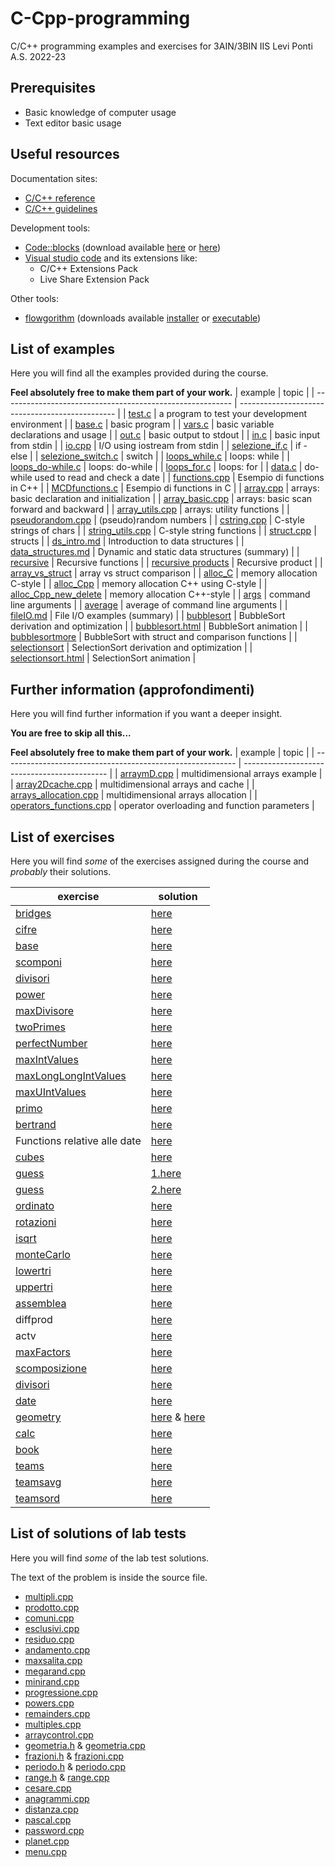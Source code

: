 # C-Cpp-programming
C/C++ programming examples and exercises for 3AIN/3BIN IIS Levi Ponti A.S. 2022-23
## Prerequisites
* Basic knowledge of computer usage
* Text editor basic usage
## Useful resources
Documentation sites:
* [C/C++ reference](https://en.cppreference.com/w/)
* [C/C++ guidelines](https://isocpp.github.io/CppCoreGuidelines/CppCoreGuidelines)

Development tools:
* [Code::blocks](https://www.codeblocks.org/) (download available [here](https://www.fosshub.com/Code-Blocks.html?dwl=codeblocks-20.03mingw-nosetup.exe) or [here](http://sourceforge.net/projects/codeblocks/files/Binaries/20.03/Windows/codeblocks-20.03mingw-setup.exe))
* [Visual studio code](https://code.visualstudio.com/) and its extensions like:
  + C/C++ Extensions Pack
  + Live Share Extension Pack

Other tools:
* [flowgorithm](http://www.flowgorithm.org/) (downloads available [installer](http://www.flowgorithm.org/download/files/Flowgorithm-Setup.zip) or [executable](http://www.flowgorithm.org/download/files/Flowgorithm-exe-only.zip))

## List of examples
Here you will find all the examples provided during the course.

**Feel absolutely free to make them part of your work.**
| example                                                   | topic                                           |
| --------------------------------------------------------- | ----------------------------------------------- |
| [test.c](examples/test.c)                                 | a program to test your development environment  |
| [base.c](examples/base.c)                                 | basic program                                   |
| [vars.c](examples/vars.c)                                 | basic variable declarations and usage           |
| [out.c](examples/out.c)                                   | basic output to stdout                          |
| [in.c](examples/in.c)                                     | basic input from stdin                          |
| [io.cpp](examples/io.cpp)                                 | I/O using iostream from stdin                   |
| [selezione_if.c](examples/selezione_if.c)                 | if - else                                       |
| [selezione_switch.c](examples/selezione_switch.c)         | switch                                          |
| [loops_while.c](examples/loops_while.c)                   | loops: while                                    |
| [loops_do-while.c](examples/loops_do-while.c)             | loops: do-while                                 |
| [loops_for.c](examples/loops_for.c)                       | loops: for                                      |
| [data.c](examples/data.c)                                 | do-while used to read and check a date          |
| [functions.cpp](examples/functions.cpp)                   | Esempio di functions in C++                     |
| [MCDfunctions.c](examples/MCDFunctions.c)                 | Esempio di functions in C                       |
| [array.cpp](examples/array.cpp)                           | arrays: basic declaration and initialization    |
| [array_basic.cpp](examples/array_basic.cpp)               | arrays: basic scan forward and backward         |
| [array_utils.cpp](examples/array_utils.cpp)               | arrays: utility functions                       |
| [pseudorandom.cpp](examples/pseudorandom.cpp)             | (pseudo)random numbers                          |
| [cstring.cpp](examples/cstring.cpp)                       | C-style strings of chars                        |
| [string_utils.cpp](examples/string_utils.cpp)             | C-style string functions                        |
| [struct.cpp](examples/struct.cpp)                         | structs                                         |
| [ds_intro.md](examples/ds_intro.md)                       | Introduction to data structures                 |
| [data_structures.md](examples/data_structures.md)         | Dynamic and static data structures (summary)    |
| [recursive](examples/recursive.cpp)                       | Recursive functions                             |
| [recursive products](examples/recursiveProduct.cpp)       | Recursive product                               |
| [array_vs_struct](examples/array_vs_struct.cpp)           | array vs struct comparison                      |
| [alloc_C](examples/alloc_C.c)                             | memory allocation C-style                       |
| [alloc_Cpp](examples/alloc_Cpp.cpp)                       | memory allocation C++ using C-style             |
| [alloc_Cpp_new_delete](examples/alloc_Cpp_new_delete.cpp) | memory allocation C++-style                     |
| [args](examples/args.cpp)                                 | command line arguments                          |
| [average](examples/average.cpp)                           | average of command line arguments               |
| [fileIO.md](examples/fileIO.md)                           | File I/O examples (summary)                     |
| [bubblesort](examples/bubblesort.cpp)                     | BubbleSort derivation and optimization          |
| [bubblesort.html](examples/bubblesort.html)               | BubbleSort animation                            |
| [bubblesortmore](examples/bubblesortmore.cpp)             | BubbleSort with struct and comparison functions |
| [selectionsort](examples/selectionsort.cpp)               | SelectionSort derivation and optimization       |
| [selectionsort.html](examples/selectionsort.html)         | SelectionSort animation                         |

## Further information (approfondimenti)
Here you will find further information if you want a deeper insight.

**You are free to skip all this...**

**Feel absolutely free to make them part of your work.**
| example                                                    | topic                                        |
| ---------------------------------------------------------- | -------------------------------------------- |
| [arraymD.cpp](further/arraymD.cpp)                         | multidimensional arrays example              |
| [array2Dcache.cpp](further/array2Dcache.cpp)               | multidimensional arrays and cache            |
| [arrays_allocation.cpp](further/arrays_allocation.cpp)     | multidimensional arrays allocation           |
| [operators_functions.cpp](further/operators_functions.cpp) | operator overloading and function parameters |

## List of exercises
Here you will find *some* of the exercises assigned during the course and *probably* their solutions.

| exercise                                                  | solution                                                      |
| --------------------------------------------------------- | ------------------------------------------------------------- |
| [bridges](exercises/bridges.md)                           | [here](solutions/bridges.c)                                   |
| [cifre](exercises/cifre.md)                               | [here](solutions/cifre.c)                                     |
| [base](exercises/base.md)                                 | [here](solutions/base.c)                                      |
| [scomponi](exercises/scomponi.md)                         | [here](solutions/scomponi.c)                                  |
| [divisori](exercises/divisori.md)                         | [here](solutions/divisori.c)                                  |
| [power](exercises/power.md)                               | [here](solutions/power.cpp)                                   |
| [maxDivisore](exercises/maxDivisore.md)                   | [here](solutions/maxDivisore.cpp)                             |
| [twoPrimes](exercises/twoPrimes.md)                       | [here](solutions/twoPrimes.cpp)                               |
| [perfectNumber](exercises/perfectNumber.md)               | [here](solutions/perfectNumber.cpp)                           |
| [maxIntValues](exercises/maxIntValues.md)                 | [here](solutions/maxIntValues.cpp)                            |
| [maxLongLongIntValues](exercises/maxLongLongIntValues.md) | [here](solutions/maxLongLongIntValues.cpp)                    |
| [maxUIntValues](exercises/maxUIntValues.md)               | [here](solutions/maxUIntValues.cpp)                           |
| [primo](exercises/primo.md)                               | [here](solutions/primo.cpp)                                   |
| [bertrand](exercises/bertrand.md)                         | [here](solutions/bertrand.cpp)                                |
| Functions relative alle date                              | [here](solutions/dateExercise.cpp)                            |
| [cubes](exercises/cubes.md)                               | [here](solutions/cubes.cpp)                                   |
| [guess](exercises/guess.md)                               | [1.here](solutions/youguess.cpp)                              |
| [guess](exercises/guess.md)                               | [2.here](solutions/iguess.cpp)                                |
| [ordinato](exercises/ordinato.md)                         | [here](solutions/ordinato.cpp)                                |
| [rotazioni](exercises/rotazioni.md)                       | [here](solutions/rotazioni.cpp)                               |
| [isqrt](exercises/isqrt.md)                               | [here](solutions/isqrt.cpp)                                   |
| [monteCarlo](exercises/monteCarlo.md)                     | [here](solutions/monteCarlo.cpp)                              |
| [lowertri](exercises/lowertri.md)                         | [here](solutions/lowertri.cpp)                                |
| [uppertri](exercises/uppertri.md)                         | [here](solutions/uppertri.cpp)                                |
| [assemblea](exercises/assemblea.md)                       | [here](solutions/assemblea.cpp)                               |
| diffprod                                                  | [here](solutions/diffprod.cpp)                                |
| actv                                                      | [here](solutions/actv.cpp)                                    |
| [maxFactors](exercises/maxFactors.md)                     | [here](solutions/maxfactors.cpp)                              |
| [scomposizione](exercises/scomposizione.md)               | [here](solutions/scomposizione.cpp)                           |
| [divisori](exercises/divisori2.md)                        | [here](solutions/divisori.cpp)                                |
| [date](exercises/date.md)                                 | [here](solutions/date.cpp)                                    |
| [geometry](exercises/geometry.md)                         | [here](solutions/geometry.cpp) & [here](solutions/geometry.h) |
| [calc](exercises/calc.md)                                 | [here](solutions/calc.cpp)                                    |
| [book](exercises/book.md)                                 | [here](solutions/book.cpp)                                    |
| [teams](exercises/teams.md)                               | [here](solutions/teams.cpp)                                   |
| [teamsavg](exercises/teamsavg.md)                         | [here](solutions/teamsavg.cpp)                                |
| [teamsord](exercises/teamsord.md)                         | [here](solutions/teamsord.cpp)                                |

## List of solutions of lab tests
Here you will find *some* of the lab test solutions.

The text of the problem is inside the source file.

* [multipli.cpp](tests/multipli.cpp)
* [prodotto.cpp](tests/prodotto.cpp)
* [comuni.cpp](tests/comuni.cpp)
* [esclusivi.cpp](tests/esclusivi.cpp)
* [residuo.cpp](tests/residuo.cpp)
* [andamento.cpp](tests/andamento.cpp)
* [maxsalita.cpp](tests/maxsalita.cpp)
* [megarand.cpp](tests/megarand.cpp)
* [minirand.cpp](tests/minirand.cpp)
* [progressione.cpp](tests/progressione.cpp)
* [powers.cpp](tests/powers.cpp)
* [remainders.cpp](tests/remainders.cpp)
* [multiples.cpp](tests/multiples.cpp)
* [arraycontrol.cpp](tests/arraycontrol.cpp)
* [geometria.h](tests/geometria.h) & [geometria.cpp](tests/geometria.cpp)
* [frazioni.h](tests/frazioni.h) & [frazioni.cpp](tests/frazioni.cpp)
* [periodo.h](tests/periodo.h) & [periodo.cpp](tests/periodo.cpp)
* [range.h](tests/range.h) & [range.cpp](tests/range.cpp)
* [cesare.cpp](tests/cesare.cpp)
* [anagrammi.cpp](tests/anagrammi.cpp)
* [distanza.cpp](tests/distanza.cpp)
* [pascal.cpp](tests/pascal.cpp)
* [password.cpp](tests/password.cpp)
* [planet.cpp](tests/planet.cpp)
* [menu.cpp](tests/menu.cpp)

